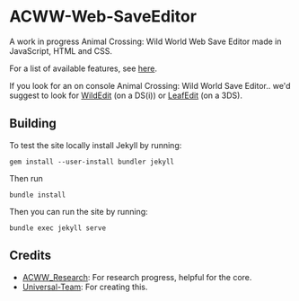 # ACWW-Web-SaveEditor
A work in progress Animal Crossing: Wild World Web Save Editor made in JavaScript, HTML and CSS.

For a list of available features, see [here](https://github.com/Universal-Team/ACWW-Web-SaveEditor/blob/main/FeaturesList.md).

If you look for an on console Animal Crossing: Wild World Save Editor.. we'd suggest to look for [WildEdit](https://github.com/Universal-Team/WildEdit) (on a DS(i)) or [LeafEdit](https://github.com/Universal-Team/LeafEdit) (on a 3DS).

## Building
To test the site locally install Jekyll by running:
```
gem install --user-install bundler jekyll
```
Then run
```
bundle install
```
Then you can run the site by running:
```
bundle exec jekyll serve
```

## Credits
- [ACWW_Research](https://github.com/SuperSaiyajinStackZ/ACWW_Research): For research progress, helpful for the core.
- [Universal-Team](https://github.com/Universal-Team): For creating this.